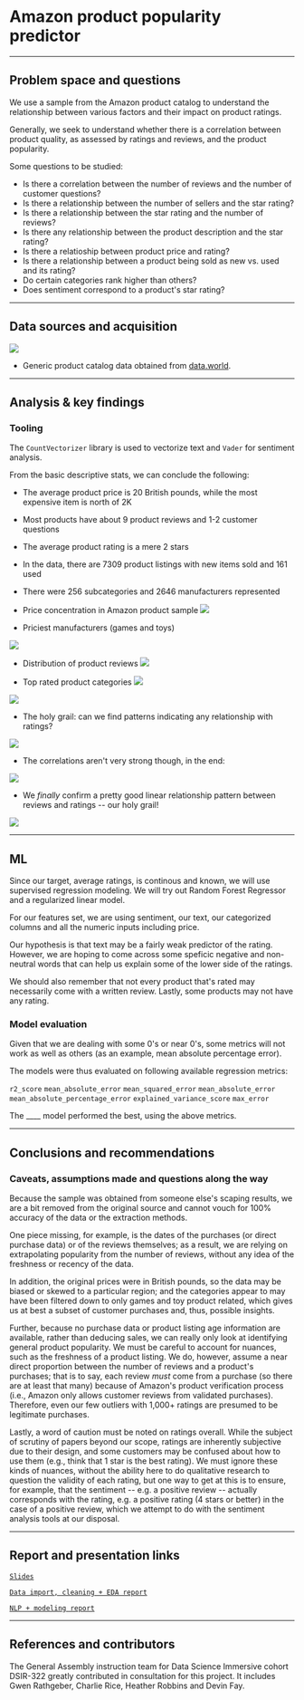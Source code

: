 # Amazon product popularity predictor

- - - 

## Problem space and questions

We use a sample from the Amazon product catalog to understand the relationship between various factors and their impact on product ratings.

Generally, we seek to understand whether there is a correlation between product quality, as assessed by ratings and reviews, and the product popularity.

Some questions to be studied:


* Is there a correlation between the number of reviews and the number of customer questions?
* Is there a relationship between the number of sellers and the star rating?
* Is there a relationship between the star rating and the number of reviews?
* Is there any relationship between the product description and the star rating?
* Is there a relatioship between product price and rating?
* Is there a relationship between a product being sold as new vs. used and its rating?
* Do certain categories rank higher than others?
* Does sentiment correspond to a product's star rating?

- - -
## Data sources and acquisition

![](http://media.corporate-ir.net/media_files/IROL/17/176060/Oct18/Amazon%20logo.PNG)


* Generic product catalog data obtained from [data.world](https://data.world/promptcloud/fashion-products-on-amazon-com).


- - -
## Analysis & key findings

### Tooling

The `CountVectorizer` library is used to vectorize text and `Vader` for sentiment analysis.


From the basic descriptive stats, we can conclude the following:

* The average product price is 20 British pounds, while the most expensive item is north of 2K
* Most products have about 9 product reviews and 1-2 customer questions
* The average product rating is a mere 2 stars
* In the data, there are 7309 product listings with new items sold and 161 used
* There were 256 subcategories and 2646 manufacturers represented


* Price concentration in Amazon product sample
![](./assets/price_concentrate.jpg)

* Priciest manufacturers (games and toys)

![](./assets/top_manuf_by_price.jpg)

* Distribution of product reviews
![](./assets/concentration_reviews.jpg)

* Top rated product categories ![](./assets/racecar.png)

![](./assets/top_rated_cats.png)

* The holy grail: can we find patterns indicating any relationship with ratings?

![](./assets/pairplot.jpg)

* The correlations aren't very strong though, in the end:

![](./assets/Corr.jpg)

* We _finally_ confirm a pretty good linear relationship pattern between reviews and ratings -- our holy grail!

![](./assets/sentiment.jpg)

- - -
## ML

Since our target, average ratings, is continous and known, we will use supervised regression modeling. We will try out Random Forest Regressor and a regularized linear model.

For our features set, we are using sentiment, our text, our categorized columns and all the numeric inputs including price.

Our hypothesis is that text may be a fairly weak predictor of the rating. However, we are hoping to come across some speficic negative and non-neutral words that can help us explain some of the lower side of the ratings.

We should also remember that not every product that's rated may necessarily come with a written review. Lastly, some products may not have any rating.

### Model evaluation

Given that we are dealing with some 0's or near 0's, some metrics will not work as well as others (as an example, mean absolute percentage error).

The models were thus evaluated on following available regression metrics:

`r2_score`
`mean_absolute_error`
`mean_squared_error`
`mean_absolute_error`
`mean_absolute_percentage_error`
`explained_variance_score`
`max_error`

The ____ model performed the best, using the above metrics.

- - - 

## Conclusions and recommendations

### Caveats, assumptions made and questions along the way

Because the sample was obtained from someone else's scaping results, we are a bit removed from the original source and cannot vouch for 100% accuracy of the data or the extraction methods.

One piece missing, for example, is the dates of the purchases (or direct purchase data) or of the reviews themselves; as a result, we are relying on extrapolating popularity from the number of reviews, without any idea of the freshness or recency of the data.

In addition, the original prices were in British pounds, so the data may be biased or skewed to a particular region; and the categories appear to may have been filtered down to only games and toy product related, which gives us at best a subset of customer purchases and, thus, possible insights.

Further, because no purchase data or product listing age information are available, rather than deducing sales, we can really only look at identifying general product popularity. We must be careful to account for nuances, such as the freshness of a product listing. We do, however, assume a near direct proportion between the number of reviews and a product's purchases; that is to say, each review _must_ come from a purchase (so there are at least that many) because of Amazon's product verification process (i.e., Amazon only allows customer reviews from validated purchases). Therefore, even our few outliers with 1,000+ ratings are presumed to be legitimate purchases.

Lastly, a word of caution must be noted on ratings overall. While the subject of scrutiny of papers beyond our scope, ratings are inherently subjective due to their design, and some customers may be confused about how to use them (e.g., think that 1 star is the best rating). We must ignore these kinds of nuances, without the ability here to do qualitative research to question the validity of each rating, but one way to get at this is to ensure, for example, that the sentiment -- e.g. a positive review -- actually corresponds with the rating, e.g. a positive rating (4 stars or better) in the case of a positive review, which we attempt to do with the sentiment analysis tools at our disposal.

- - -
## Report and presentation links

[`Slides`](https://docs.google.com/presentation/d/16-24og3wl4MC0OUlwuakeZuyuqF_WCxy1lFTB3g3K-8/edit?usp=sharing)

[`Data import, cleaning + EDA report`](./code/Amazon-product-catalog-cleaning-EDA.ipynb)

[`NLP + modeling report`](./code/Amazon-product-catalog-NLP-modeling.ipynb)

- - -
## References and contributors

The General Assembly instruction team for Data Science Immersive cohort DSIR-322 greatly contributed in consultation for this project. It includes Gwen Rathgeber, Charlie Rice, Heather Robbins and Devin Fay.

